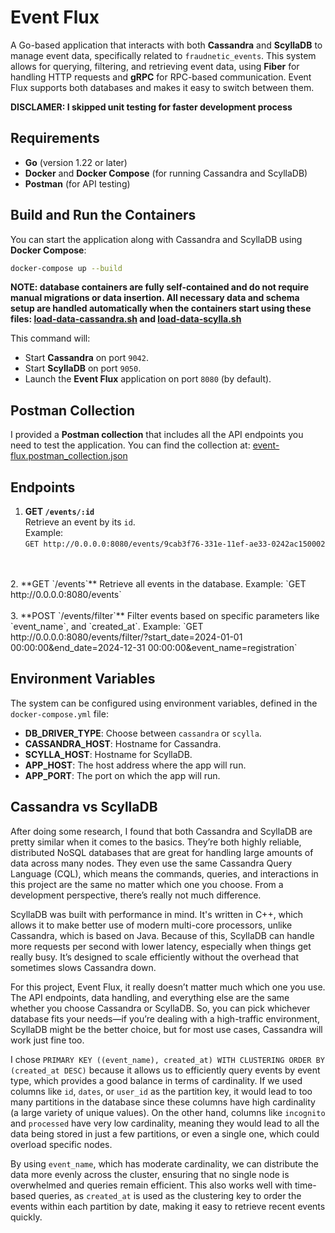 # Event Flux

A Go-based application that interacts with both **Cassandra** and **ScyllaDB** to manage event data, specifically related to `fraudnetic_events`. This system allows for querying, filtering, and retrieving event data, using **Fiber** for handling HTTP requests and **gRPC** for RPC-based communication. Event Flux supports both databases and makes it easy to switch between them.

**DISCLAMER: I skipped unit testing for faster development process**

## Requirements
- **Go** (version 1.22 or later)
- **Docker** and **Docker Compose** (for running Cassandra and ScyllaDB)
- **Postman** (for API testing)

## Build and Run the Containers
You can start the application along with Cassandra and ScyllaDB using **Docker Compose**:

```bash
docker-compose up --build
```

**NOTE: database containers are fully self-contained and do not require manual migrations or data insertion. All necessary data and schema setup are handled automatically when the containers start using these files: [load-data-cassandra.sh](scripts/load-data-cassandra.sh) and [load-data-scylla.sh](scripts/load-data-scylla.sh)**

This command will:
- Start **Cassandra** on port `9042`.
- Start **ScyllaDB** on port `9050`.
- Launch the **Event Flux** application on port `8080` (by default).

## Postman Collection
I provided a **Postman collection** that includes all the API endpoints you need to test the application. You can find the collection at:
[event-flux.postman_collection.json](event-flux.postman_collection.json)

## Endpoints

1. **GET `/events/:id`**  
   Retrieve an event by its `id`.  
   Example:  
   `GET http://0.0.0.0:8080/events/9cab3f76-331e-11ef-ae33-0242ac150002`
<br>
<br>
2. **GET `/events`**  
   Retrieve all events in the database.  
   Example:  
   `GET http://0.0.0.0:8080/events`
<br>
<br>
3. **POST `/events/filter`**  
   Filter events based on specific parameters like `event_name`, and `created_at`.  
   Example:
   `GET http://0.0.0.0:8080/events/filter/?start_date=2024-01-01 00:00:00&end_date=2024-12-31 00:00:00&event_name=registration`

## Environment Variables
The system can be configured using environment variables, defined in the `docker-compose.yml` file:

- **DB_DRIVER_TYPE**: Choose between `cassandra` or `scylla`.
- **CASSANDRA_HOST**: Hostname for Cassandra.
- **SCYLLA_HOST**: Hostname for ScyllaDB.
- **APP_HOST**: The host address where the app will run.
- **APP_PORT**: The port on which the app will run.

## Cassandra vs ScyllaDB

After doing some research, I found that both Cassandra and ScyllaDB are pretty similar when it comes to the basics. They’re both highly reliable, distributed NoSQL databases that are great for handling large amounts of data across many nodes. They even use the same Cassandra Query Language (CQL), which means the commands, queries, and interactions in this project are the same no matter which one you choose. From a development perspective, there’s really not much difference.

ScyllaDB was built with performance in mind. It's written in C++, which allows it to make better use of modern multi-core processors, unlike Cassandra, which is based on Java. Because of this, ScyllaDB can handle more requests per second with lower latency, especially when things get really busy. It’s designed to scale efficiently without the overhead that sometimes slows Cassandra down.

For this project, Event Flux, it really doesn’t matter much which one you use. The API endpoints, data handling, and everything else are the same whether you choose Cassandra or ScyllaDB. So, you can pick whichever database fits your needs—if you’re dealing with a high-traffic environment, ScyllaDB might be the better choice, but for most use cases, Cassandra will work just fine too.

I chose `PRIMARY KEY ((event_name), created_at) WITH CLUSTERING ORDER BY (created_at DESC)` because it allows us to efficiently query events by event type, which provides a good balance in terms of cardinality. If we used columns like `id`, `dates`, or `user_id` as the partition key, it would lead to too many partitions in the database since these columns have high cardinality (a large variety of unique values). On the other hand, columns like `incognito` and `processed` have very low cardinality, meaning they would lead to all the data being stored in just a few partitions, or even a single one, which could overload specific nodes.

By using `event_name`, which has moderate cardinality, we can distribute the data more evenly across the cluster, ensuring that no single node is overwhelmed and queries remain efficient. This also works well with time-based queries, as `created_at` is used as the clustering key to order the events within each partition by date, making it easy to retrieve recent events quickly.


